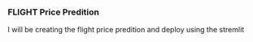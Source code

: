 ### FLIGHT Price Predition 

I will be creating the flight price predition and deploy using the stremlit 